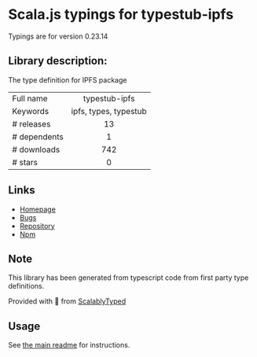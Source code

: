 
# Scala.js typings for typestub-ipfs

Typings are for version 0.23.14

## Library description:
The type definition for IPFS package

|                    |                 |
| ------------------ | :-------------: |
| Full name          | typestub-ipfs |
| Keywords           | ipfs, types, typestub |
| # releases         | 13 |
| # dependents       | 1 |
| # downloads        | 742 |
| # stars            | 0 |

## Links
- [Homepage](https://github.com/beenotung/typestub-ipfs#readme)
- [Bugs](https://github.com/beenotung/typestub-ipfs/issues)
- [Repository](https://github.com/beenotung/typestub-ipfs)
- [Npm](https://www.npmjs.com/package/typestub-ipfs)
    


## Note
This library has been generated from typescript code from first party type definitions.

Provided with :purple_heart: from [ScalablyTyped](https://github.com/oyvindberg/ScalablyTyped)

## Usage
See [the main readme](../../readme.md) for instructions.



